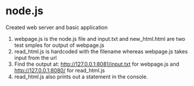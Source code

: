 # node.js
Created web server and basic application

1. webpage.js is the node.js file and input.txt and new_html.html are two test smples for output of webpage.js
2. read_html.js is hardcoded with the filename whereas webpage.js takes input from the url
3. Find the output at: http://127.0.0.1:8081/input.txt for webpage.js and http://127.0.0.1:8080/ for read_html.js
4. read_html.js also prints out a statement in the console.
